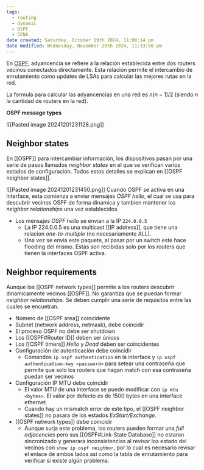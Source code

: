 ```yaml
---
tags:
  - routing
  - dynamic
  - OSPF
  - CCNA
date created: Saturday, October 19th 2024, 11:08:14 pm
date modified: Wednesday, November 20th 2024, 11:33:50 pm
---
```


En [OSPF](OSPF.md), adyancencia se refiere a la relación establecida entre dos routers vecinos conectados directamente. Esta relación permite el intercambio de enrutamiento como updates de LSAs para calcular las mejores rutas en la red. 

La formula para calcular las adyancencias en una red es $n(n-1)/2$ (siendo $n$ la cantidad de routers en la red). 

**OSPF message types**

![[Pasted image 20241201231128.png]]

## Neighbor states 
En [[OSPF]] para intercambiar información, los dispositivos pasan por una serie de pasos llamados _neighbor states_ en el que se verifican varios estados de configuración. Todos estos detalles se explican en [[OSPF neighbor states]]. 

![[Pasted image 20241201231450.png]]
Cuando OSPF se activa en una interface, esta comienza a enviar mensajes _OSPF hello_, el cual se usa para  descubrir vecinos OSPF de forma dinamica  y tambien mantener los _neighbor relationships_ una vez establecidos. 
- Los mensajes _OSPF hello_ se envian a la IP `224.0.0.5`
	- La IP 224.0.0.5 es una multicast [[IP address]], que tiene una relacion _one-to-multiple_ (no necesariamente ALL).
	- Una vez se envia este paquete, al pasar por un switch este hace flooding del mismo. Estas son recibidas solo por los routers que tienen la interfaces OSPF activa. 


## Neighbor requirements 
Aunque los [[OSPF network types]] permite a los routers descubrir dinamicamente vecinos [[OSPF]]. No garantiza que se puedan formar _neighbor relationships_. Se deben cumplir una serie de requisitos entre las cuales se encuetran.
- Número de [[OSPF area]] coincidente 
- Subnet (network address, netmask), debe coincidir 
- El proceso OSPF no debe ser shutdown
- Los [[OSPF#Router ID]] deben ser  únicos
- Los [[OSPF timers]] _Hello_ y _Dead_ deben ser coincidentes 
- Configuración de autenticación debe coincidir 
	- Comandos `ip ospf authentication` en la interface y `ip ospf authentication-key <password>` para setear una contraseña que permite que solo los routers que hagan match con esa contraseña puedan ser vecinos 
- Configuración IP MTU debe coincidir 
	- El valor MTU de una interface se puede modificar con `ip mtu <bytes>`. El valor por defecto es de 1500 bytes en una interface ethernet.
	- Cuando hay un mismatch error de este tipo, el [[OSPF neighbor states]] no pasara de los estados _ExStart/Exchange_.
- [[OSPF network types]] debe coincidir 
	- Aunque surja este problema, los routers pueden formar una _full adjacencies_ pero sus [[OSPF#Link-State Database]] no estaran sincronizado y generara inconsistencias al revisar los estado del vecinos con `show ip ospf neighbor`, por lo cual es necesario revisar el enlace de ambos lados así como la tabla de enrutamiento para verificar si existe algún problema. 

